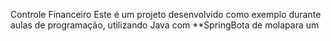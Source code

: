 Controle Financeiro
Este é um projeto desenvolvido como exemplo durante aulas de programação, utilizando Java com **SpringBota de molapara um

